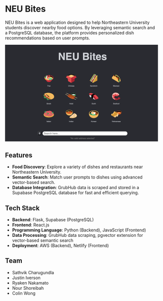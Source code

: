 # NEU Bites

NEU Bites is a web application designed to help Northeastern University students discover nearby food options. By leveraging semantic search and a PostgreSQL database, the platform provides personalized dish recommendations based on user prompts.

[![NEU Bites Website](front-end/react-app/src/assets/neubites.png)](https://neu-bites.netlify.app/)

## Features

- **Food Discovery**: Explore a variety of dishes and restaurants near Northeastern University.
- **Semantic Search**: Match user prompts to dishes using advanced vector-based search.
- **Database Integration**: GrubHub data is scraped and stored in a Supabase PostgreSQL database for fast and efficient querying.

## Tech Stack

- **Backend**: Flask, Supabase (PostgreSQL)
- **Frontend**: React.js
- **Programming Language**: Python (Backend), JavaScript (Frontend)
- **Data Processing**: GrubHub data scraping, pgvector extension for vector-based semantic search
- **Deployment**: AWS (Backend), Netlify (Frontend)

## Team
- Sathvik Charugundla
- Justin Iverson
- Ryaken Nakamato
- Nour Shoreibah
- Colin Wong

